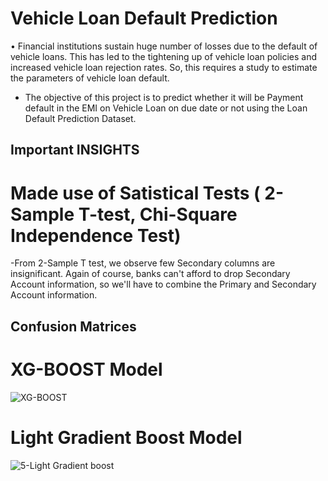 
# Vehicle Loan Default Prediction

•	Financial institutions sustain huge number of losses due to the default of vehicle loans. This has led to the tightening up of vehicle loan policies and increased vehicle loan rejection rates. So, this requires a study to estimate the parameters of vehicle loan default.
* The objective of this project is to predict whether it will be Payment default in the   EMI on Vehicle Loan on due date or not using the Loan Default Prediction Dataset.



## Important  INSIGHTS

# Made use of Satistical Tests ( 2-Sample T-test, Chi-Square Independence Test)

-From 2-Sample T test, we observe few Secondary columns are insignificant. Again of course, banks can't afford to drop Secondary Account information, so we'll have to combine the Primary and Secondary Account information.



## Confusion Matrices 

# XG-BOOST Model

![XG-BOOST](https://user-images.githubusercontent.com/34785563/140956690-e406fe9d-d6f4-48a9-b014-d572bfdae55c.png)

# Light Gradient Boost Model

![5-Light Gradient boost](https://user-images.githubusercontent.com/34785563/140979563-0737b50a-c2b0-4f52-8757-a0c62e5784a2.png)



